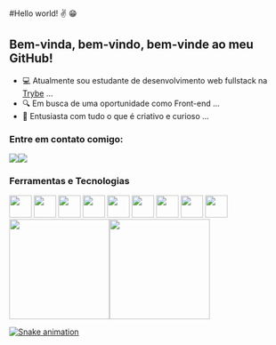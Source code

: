 #Hello world! :v: :grin:
## Bem-vinda, bem-vindo, bem-vinde ao meu GitHub!

- 💻 Atualmente sou estudante de desenvolvimento web fullstack na [Trybe](https://www.betrybe.com/) ...
- 🔍 Em busca de uma oportunidade como Front-end ...
- 🌱 Entusiasta com tudo o que é criativo e curioso ...

### Entre em contato comigo:
<div> <a href = "mailto:viviannemmelo@gmail.com"><img src="https://img.shields.io/badge/Gmail-D14836?style=for-the-badge&logo=gmail&logoColor=white" target="_blank"></a><a href="https://www.linkedin.com/in/viviannemelo" target="_blank"><img src="https://img.shields.io/badge/-LinkedIn-%230077B5?style=for-the-badge&logo=linkedin&logoColor=white" target="_blank"></a> </div>

### Ferramentas e Tecnologias
<img src="https://cdn.jsdelivr.net/gh/devicons/devicon/icons/html5/html5-original.svg" width="40" height="40"/>
<img src="https://cdn.jsdelivr.net/gh/devicons/devicon/icons/css3/css3-original.svg" width="40" height="40"/>
<img src="https://cdn.jsdelivr.net/gh/devicons/devicon/icons/javascript/javascript-original.svg" width="40" height="40"/>
<img src="https://cdn.jsdelivr.net/gh/devicons/devicon/icons/react/react-original-wordmark.svg" width="40" height="40"/>
<img src="https://cdn.jsdelivr.net/gh/devicons/devicon/icons/nodejs/nodejs-original.svg" width="40" height="40"/>
<img src="https://cdn.jsdelivr.net/gh/devicons/devicon/icons/bootstrap/bootstrap-original.svg"" width="40" height="40"/>
<img src="https://cdn.jsdelivr.net/gh/devicons/devicon/icons/jest/jest-plain.svg" width="40" height="40"/>
<img src="https://cdn.jsdelivr.net/gh/devicons/devicon/icons/figma/figma-original.svg" width="40" height="40"/>
<img src="https://cdn.jsdelivr.net/gh/devicons/devicon/icons/photoshop/photoshop-plain.svg" width="40" height="40"/>

<div><a href="https://github.com/viviannemelo"><img height="180em" src="https://github-readme-stats.vercel.app/api/top-langs/?username=viviannemelo&layout=compact&langs_count=7&theme=dracula"/><img height="180em" src="https://github-readme-stats.vercel.app/api?username=viviannemelo&show_icons=true&theme=dracula&include_all_commits=true&count_private=true"/></div>

![Snake animation](https://github.com/viviannemelo/viviannemelo/blob/output/github-contribution-grid-snake.svg)


